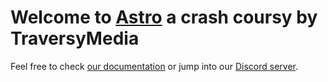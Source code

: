 # Welcome to [Astro](https://astro.build) a crash coursy by TraversyMedia

Feel free to check [our documentation](https://docs.astro.build) or jump into our [Discord server](https://astro.build/chat).
